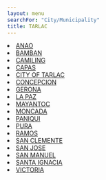 ```yaml
---
layout: menu
searchFor: "City/Municipality"
title: TARLAC
---
```

<li><a class="oID" href="{{site.url}}/citymuni/6901.html" value="TARLAC, ANAO" rel="external">ANAO</a></li><li><a class="oID" href="{{site.url}}/citymuni/6902.html" value="TARLAC, BAMBAN" rel="external">BAMBAN</a></li><li><a class="oID" href="{{site.url}}/citymuni/6903.html" value="TARLAC, CAMILING" rel="external">CAMILING</a></li><li><a class="oID" href="{{site.url}}/citymuni/6904.html" value="TARLAC, CAPAS" rel="external">CAPAS</a></li><li><a class="oID" href="{{site.url}}/citymuni/6916.html" value="TARLAC, CITY OF TARLAC" rel="external">CITY OF TARLAC</a></li><li><a class="oID" href="{{site.url}}/citymuni/6905.html" value="TARLAC, CONCEPCION" rel="external">CONCEPCION</a></li><li><a class="oID" href="{{site.url}}/citymuni/6906.html" value="TARLAC, GERONA" rel="external">GERONA</a></li><li><a class="oID" href="{{site.url}}/citymuni/6907.html" value="TARLAC, LA PAZ" rel="external">LA PAZ</a></li><li><a class="oID" href="{{site.url}}/citymuni/6908.html" value="TARLAC, MAYANTOC" rel="external">MAYANTOC</a></li><li><a class="oID" href="{{site.url}}/citymuni/6909.html" value="TARLAC, MONCADA" rel="external">MONCADA</a></li><li><a class="oID" href="{{site.url}}/citymuni/6910.html" value="TARLAC, PANIQUI" rel="external">PANIQUI</a></li><li><a class="oID" href="{{site.url}}/citymuni/6911.html" value="TARLAC, PURA" rel="external">PURA</a></li><li><a class="oID" href="{{site.url}}/citymuni/6912.html" value="TARLAC, RAMOS" rel="external">RAMOS</a></li><li><a class="oID" href="{{site.url}}/citymuni/6913.html" value="TARLAC, SAN CLEMENTE" rel="external">SAN CLEMENTE</a></li><li><a class="oID" href="{{site.url}}/citymuni/6918.html" value="TARLAC, SAN JOSE" rel="external">SAN JOSE</a></li><li><a class="oID" href="{{site.url}}/citymuni/6914.html" value="TARLAC, SAN MANUEL" rel="external">SAN MANUEL</a></li><li><a class="oID" href="{{site.url}}/citymuni/6915.html" value="TARLAC, SANTA IGNACIA" rel="external">SANTA IGNACIA</a></li><li><a class="oID" href="{{site.url}}/citymuni/6917.html" value="TARLAC, VICTORIA" rel="external">VICTORIA</a></li>